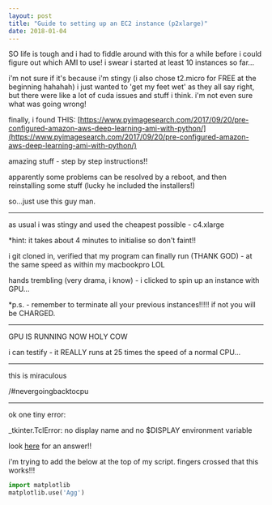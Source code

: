 ```yaml
---
layout: post
title: "Guide to setting up an EC2 instance (p2xlarge)"
date: 2018-01-04
---
```


SO life is tough and i had to fiddle around with this for a while before i could figure out which AMI to use! i swear i started at least 10 instances so far...

i'm not sure if it's because i'm stingy (i also chose t2.micro for FREE at the beginning hahahah) i just wanted to 'get my feet wet' as they all say right, but there were like a lot of cuda issues and stuff i think. i'm not even sure what was going wrong!

finally, i found THIS: 
[https://www.pyimagesearch.com/2017/09/20/pre-configured-amazon-aws-deep-learning-ami-with-python/](https://www.pyimagesearch.com/2017/09/20/pre-configured-amazon-aws-deep-learning-ami-with-python/)

amazing stuff - step by step instructions!!

apparently some problems can be resolved by a reboot, and then reinstalling some stuff (lucky he included the installers!)

so...just use this guy man.

---

as usual i was stingy and used the cheapest possible - c4.xlarge

*hint: it takes about 4 minutes to initialise so don't faint!!

i git cloned in, verified that my program can finally run (THANK GOD) - at the same speed as within my macbookpro LOL

hands trembling (very drama, i know) - i clicked to spin up an instance with GPU...

*p.s. - remember to terminate all your previous instances!!!!! if not you will be CHARGED.

---

GPU IS RUNNING NOW HOLY COW

i can testify - it REALLY runs at 25 times the speed of a normal CPU...

---

this is miraculous

/#nevergoingbacktocpu

---

ok one tiny error:

_tkinter.TclError: no display name and no $DISPLAY environment variable

look [here](https://stackoverflow.com/questions/37604289/tkinter-tclerror-no-display-name-and-no-display-environment-variable) for an answer!!

i'm trying to add the below at the top of my script.
fingers crossed that this works!!!

```python
import matplotlib
matplotlib.use('Agg')
```